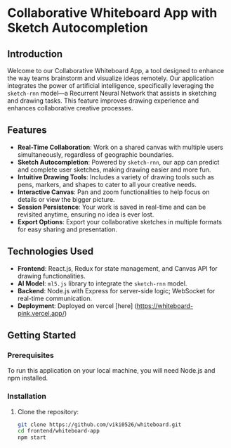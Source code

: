 # Collaborative Whiteboard App with Sketch Autocompletion

## Introduction
Welcome to our Collaborative Whiteboard App, a tool designed to enhance the way teams brainstorm and visualize ideas remotely. Our application integrates the power of artificial intelligence, specifically leveraging the `sketch-rnn` model—a Recurrent Neural Network that assists in sketching and drawing tasks. This feature improves drawing experience and enhances collaborative creative processes.

## Features
- **Real-Time Collaboration**: Work on a shared canvas with multiple users simultaneously, regardless of geographic boundaries.
- **Sketch Autocompletion**: Powered by `sketch-rnn`, our app can predict and complete user sketches, making drawing easier and more fun.
- **Intuitive Drawing Tools**: Includes a variety of drawing tools such as pens, markers, and shapes to cater to all your creative needs.
- **Interactive Canvas**: Pan and zoom functionalities to help focus on details or view the bigger picture.
- **Session Persistence**: Your work is saved in real-time and can be revisited anytime, ensuring no idea is ever lost.
- **Export Options**: Export your collaborative sketches in multiple formats for easy sharing and presentation.

## Technologies Used
- **Frontend**: React.js, Redux for state management, and Canvas API for drawing functionalities.
- **AI Model**: `ml5.js` library to integrate the `sketch-rnn` model.
- **Backend**: Node.js with Express for server-side logic; WebSocket for real-time communication.
- **Deployment**: Deployed on vercel [here] (https://whiteboard-pink.vercel.app/)

## Getting Started

### Prerequisites
To run this application on your local machine, you will need Node.js and npm installed.

### Installation

1. Clone the repository:
   ```bash
   git clone https://github.com/viki0526/whiteboard.git
   cd frontend/whiteboard-app
   npm start
